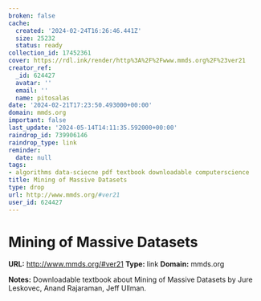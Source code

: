 ```yaml
---
broken: false
cache:
  created: '2024-02-24T16:26:46.441Z'
  size: 25232
  status: ready
collection_id: 17452361
cover: https://rdl.ink/render/http%3A%2F%2Fwww.mmds.org%2F%23ver21
creator_ref:
  _id: 624427
  avatar: ''
  email: ''
  name: pitosalas
date: '2024-02-21T17:23:50.493000+00:00'
domain: mmds.org
important: false
last_update: '2024-05-14T14:11:35.592000+00:00'
raindrop_id: 739906146
raindrop_type: link
reminder:
  date: null
tags:
- algorithms data-sciecne pdf textbook downloadable computerscience
title: Mining of Massive Datasets
type: drop
url: http://www.mmds.org/#ver21
user_id: 624427
---
```


# Mining of Massive Datasets

**URL:** http://www.mmds.org/#ver21
**Type:** link
**Domain:** mmds.org

**Notes:**
Downloadable textbook about Mining of Massive Datasets by Jure Leskovec, Anand Rajaraman, Jeff Ullman. 


